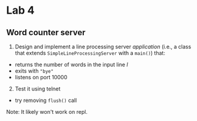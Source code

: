 # Lab 4

## Word counter server

1. Design and implement a line processing server *application* (i.e., a class that extends `SimpleLineProcessingServer` with a `main()`) that:
- returns the number of words in the input line $l$
- exits with `"bye"`
- listens on port 10000
2. Test it using telnet
- try removing `flush()` call

Note: It likely won't work on repl.